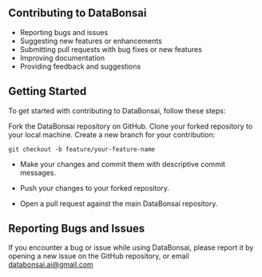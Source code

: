 ## Contributing to DataBonsai

-   Reporting bugs and issues
-   Suggesting new features or enhancements
-   Submitting pull requests with bug fixes or new features
-   Improving documentation
-   Providing feedback and suggestions

## Getting Started

To get started with contributing to DataBonsai, follow these steps:

Fork the DataBonsai repository on GitHub. Clone your forked repository to your
local machine. Create a new branch for your contribution:

```
git checkout -b feature/your-feature-name
```

-   Make your changes and commit them with descriptive commit messages.

-   Push your changes to your forked repository.
-   Open a pull request against the main DataBonsai repository.

## Reporting Bugs and Issues

If you encounter a bug or issue while using DataBonsai, please report it by
opening a new issue on the GitHub repository, or email databonsai.ai@gmail.com
